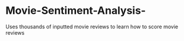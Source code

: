 # Movie-Sentiment-Analysis-
Uses thousands of inputted movie reviews to learn how to score movie reviews
